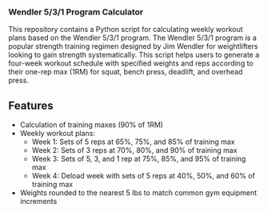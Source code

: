 ### Wendler 5/3/1 Program Calculator

This repository contains a Python script for calculating weekly workout plans based on the Wendler 5/3/1 program. The Wendler 5/3/1 program is a popular strength training regimen designed by Jim Wendler for weightlifters looking to gain strength systematically. This script helps users to generate a four-week workout schedule with specified weights and reps according to their one-rep max (1RM) for squat, bench press, deadlift, and overhead press.

## Features

- Calculation of training maxes (90% of 1RM)
- Weekly workout plans:
  - Week 1: Sets of 5 reps at 65%, 75%, and 85% of training max
  - Week 2: Sets of 3 reps at 70%, 80%, and 90% of training max
  - Week 3: Sets of 5, 3, and 1 rep at 75%, 85%, and 95% of training max
  - Week 4: Deload week with sets of 5 reps at 40%, 50%, and 60% of training max
- Weights rounded to the nearest 5 lbs to match common gym equipment increments
